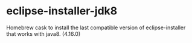 # eclipse-installer-jdk8
Homebrew cask to install the last compatible version of eclipse-installer that works with java8. (4.16.0)
